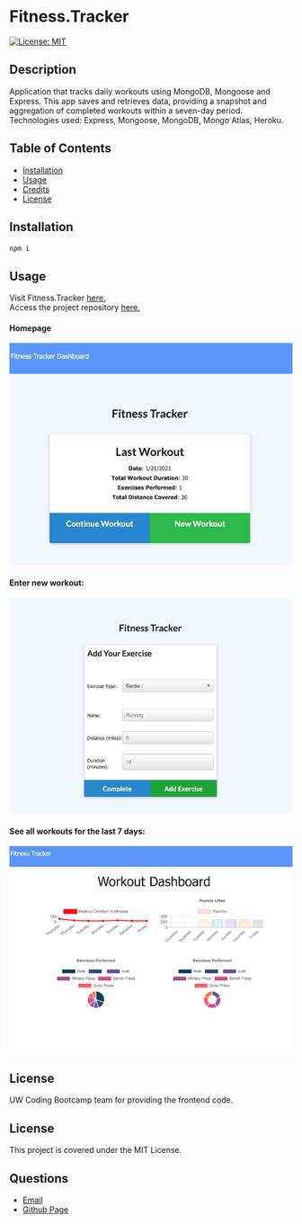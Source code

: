 
# Fitness.Tracker

[![License: MIT](https://img.shields.io/badge/License-MIT-yellow.svg)](https://opensource.org/licenses/MIT)
      
     
## Description

Application that tracks daily workouts using MongoDB, Mongoose and Express.  This app saves and retrieves data, providing a snapshot and aggregation of completed workouts within a seven-day period. Technologies used: Express, Mongoose, MongoDB, Mongo Atlas, Heroku.

## Table of Contents
 
* [Installation](#installation)
* [Usage](#usage)
* [Credits](#credits)
* [License](#license)
 
## Installation
```
npm i
``` 

## Usage
 

Visit Fitness.Tracker [here.](https://tranquil-temple-97104.herokuapp.com/ )  
Access the project repository [here.](https://github.com/lee-amber-alex/Fitness.Tracker)  


#### Homepage 
![Homepage](./public/img/last.png) 

#### Enter new workout: 
![New Workout](./public/img/new.png)   

#### See all workouts for the last 7 days:
![Total Workout](./public/img/total.png) 

## License
UW Coding Bootcamp team for providing the frontend code. 

## License
This project is covered under the MIT License.
 

## Questions
- [Email](lee.amber.alex@gmail.com)
- [Github Page](https://github.com/lee-amber-alex)
 
